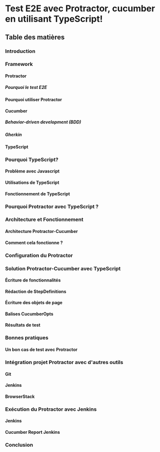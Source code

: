 # Test E2E avec Protractor, cucumber en utilisant TypeScript!

## Table des matières 
### Introduction	
### Framework	
####  Protractor	
#####    Pourquoi le test E2E	
#### Pourquoi utiliser Protractor	
#### Cucumber	
#####   Behavior-driven development (BDD)	
#####   Gherkin	
#### TypeScript	
### Pourquoi TypeScript?	
#### Problème avec Javascript	
#### Utilisations de TypeScript	
#### Fonctionnement de TypeScript	
### Pourquoi Protractor avec TypeScript ?	
### Architecture et Fonctionnement	
#### Architecture Protractor-Cucumber	
#### Comment cela fonctionne ?	
### Configuration du Protractor	
### Solution Protractor-Cucumber avec TypeScript	
#### Écriture de fonctionnalités	
#### Rédaction de StepDefinitions	
#### Écriture des objets de page	
#### Balises CucumberOpts	
#### Résultats de test	
### Bonnes pratiques	
#### Un bon cas de test avec Protractor	
### Intégration projet Protractor avec d'autres outils	
#### Git	
#### Jenkins	
#### BrowserStack	
### Exécution du Protractor avec Jenkins	
#### Jenkins	
#### Cucumber Report Jenkins	
### Conclusion	




